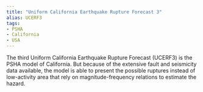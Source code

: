 ```yaml
---
title: "Uniform California Earthquake Rupture Forecast 3"
alias: UCERF3
tags:
- PSHA
- California
- USA
---
```


The third Uniform California Earthquake Rupture Forecast (UCERF3) is the PSHA model of California. But because of the extensive fault and seismicity data available, the model is able to present the possible ruptures instead of low-activity area that rely on magnitude-frequency relations to estimate the hazard.